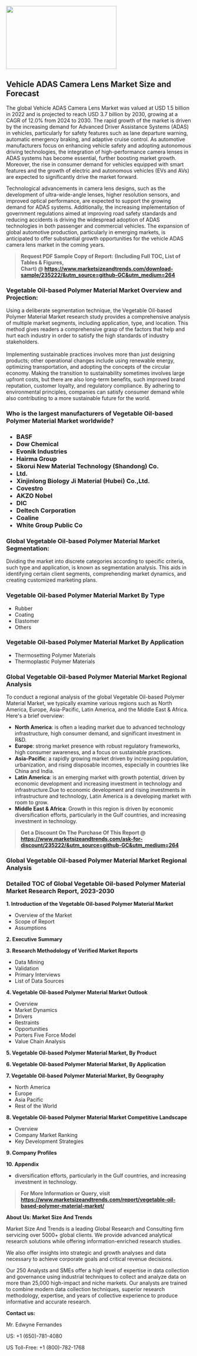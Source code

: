 <p><img class="alignnone size-medium wp-image-20088" src="https://ffe5etoiles.com/wp-content/uploads/2024/12/MST1-300x171.png" alt="" width="300" height="171" /></p><h2>Vehicle ADAS Camera Lens Market Size and Forecast</h2><p>The global Vehicle ADAS Camera Lens Market was valued at USD 1.5 billion in 2022 and is projected to reach USD 3.7 billion by 2030, growing at a CAGR of 12.0% from 2024 to 2030. The rapid growth of the market is driven by the increasing demand for Advanced Driver Assistance Systems (ADAS) in vehicles, particularly for safety features such as lane departure warning, automatic emergency braking, and adaptive cruise control. As automotive manufacturers focus on enhancing vehicle safety and adopting autonomous driving technologies, the integration of high-performance camera lenses in ADAS systems has become essential, further boosting market growth. Moreover, the rise in consumer demand for vehicles equipped with smart features and the growth of electric and autonomous vehicles (EVs and AVs) are expected to significantly drive the market forward.</p><p>Technological advancements in camera lens designs, such as the development of ultra-wide-angle lenses, higher resolution sensors, and improved optical performance, are expected to support the growing demand for ADAS systems. Additionally, the increasing implementation of government regulations aimed at improving road safety standards and reducing accidents is driving the widespread adoption of ADAS technologies in both passenger and commercial vehicles. The expansion of global automotive production, particularly in emerging markets, is anticipated to offer substantial growth opportunities for the vehicle ADAS camera lens market in the coming years.</p></p><blockquote id="" class=""><strong>Request PDF Sample Copy of Report: (Including Full TOC, List of Tables &amp; Figures, Chart)&nbsp;@&nbsp;<strong><a href="https://www.marketsizeandtrends.com/download-sample/235222/&utm_source=github-GC&utm_medium=264" target="_blank">https://www.marketsizeandtrends.com/download-sample/235222/&utm_source=github-GC&utm_medium=264</a></strong></strong></blockquote><h3 id="" class="">Vegetable Oil-based Polymer Material Market&nbsp;Overview and Projection:</h3><p id="" class="">Using a deliberate segmentation technique, the Vegetable Oil-based Polymer Material Market research study provides a comprehensive analysis of multiple market segments, including application, type, and location. This method gives readers a comprehensive grasp of the factors that help and hurt each industry in order to satisfy the high standards of industry stakeholders. <br /> <br />Implementing sustainable practices involves more than just designing products; other operational changes include using renewable energy, optimizing transportation, and adopting the concepts of the circular economy. Making the transition to sustainability sometimes involves large upfront costs, but there are also long-term benefits, such improved brand reputation, customer loyalty, and regulatory compliance. By adhering to environmental principles, companies can satisfy consumer demand while also contributing to a more sustainable future for the world.</p><h3 id="" class="">Who is the largest manufacturers of&nbsp;Vegetable Oil-based Polymer Material Market worldwide?</h3><h3 class=""><p><ul><li>BASF </li><li> Dow Chemical </li><li> Evonik Industries </li><li> Hairma Group </li><li> Skorui New Material Technology (Shandong) Co. </li><li> Ltd. </li><li> Xinjinlong Biology Ji Material (Hubei) Co.,Ltd. </li><li> Covestro </li><li> AKZO Nobel </li><li> DIC </li><li> Deltech Corporation </li><li> Coaline </li><li> White Group Public Co</li></ul></p></h3><h3 id="" class="">Global&nbsp;Vegetable Oil-based Polymer Material Market Segmentation:</h3><p id="" class="">Dividing the market into discrete categories according to specific criteria, such type and application, is known as segmentation analysis. This aids in identifying certain client segments, comprehending market dynamics, and creating customized marketing plans.</p><h3 id="" class="">Vegetable Oil-based Polymer Material Market&nbsp;By Type</h3><p><p><ul><li>Rubber</li><li> Coating</li><li> Elastomer</li><li> Others</p></li></ul></p></p><h3 id="" class="">Vegetable Oil-based Polymer Material Market&nbsp;By Application</h3><p class=""><p><ul><li>Thermosetting Polymer Materials</li><li> Thermoplastic Polymer Materials</li></ul></p></p><h3 id="" class="">Global Vegetable Oil-based Polymer Material Market Regional Analysis</h3><p id="" class="">To conduct a regional analysis of the global Vegetable Oil-based Polymer Material Market, we typically examine various regions such as North America, Europe, Asia-Pacific, Latin America, and the Middle East &amp; Africa. Here's a brief overview:</p><ul><li><strong>North America</strong>: is often a leading market due to advanced technology infrastructure, high consumer demand, and significant investment in R&amp;D.</li><li><strong>Europe</strong>: strong market presence with robust regulatory frameworks, high consumer awareness, and a focus on sustainable practices.</li><li><strong>Asia-Pacific</strong>: a rapidly growing market driven by increasing population, urbanization, and rising disposable incomes, especially in countries like China and India.</li><li><strong>Latin America</strong>: is an emerging market with growth potential, driven by economic development and increasing investment in technology and infrastructure.Due to economic development and rising investments in infrastructure and technology, Latin America is a developing market with room to grow.</li><li><strong>Middle East &amp; Africa</strong>: Growth in this region is driven by economic diversification efforts, particularly in the Gulf countries, and increasing investment in technology.</li></ul><blockquote id="" class=""><strong>Get a Discount On The Purchase Of This Report @ <strong><a href="https://www.marketsizeandtrends.com/ask-for-discount/235222/&utm_source=github-GC&utm_medium=264" target="_blank">https://www.marketsizeandtrends.com/ask-for-discount/235222/&utm_source=github-GC&utm_medium=264</a></strong></strong></blockquote><h3 id="" class="">Global Vegetable Oil-based Polymer Material Market Regional Analysis</h3><h3 id="" class="">Detailed TOC of Global Vegetable Oil-based Polymer Material Market Research Report, 2023-2030</h3><p id="" class=""><strong>1. Introduction of the Vegetable Oil-based Polymer Material Market</strong></p><ul><li>Overview of the Market</li><li>Scope of Report</li><li>Assumptions</li></ul><p id="" class=""><strong>2. Executive Summary</strong></p><p id="" class=""><strong>3. Research Methodology of Verified Market Reports</strong></p><ul><li>Data Mining</li><li>Validation</li><li>Primary Interviews</li><li>List of Data Sources</li></ul><p id="" class=""><strong>4. Vegetable Oil-based Polymer Material Market Outlook</strong></p><ul><li>Overview</li><li>Market Dynamics</li><li>Drivers</li><li>Restraints</li><li>Opportunities</li><li>Porters Five Force Model</li><li>Value Chain Analysis</li></ul><p id="" class=""><strong>5. Vegetable Oil-based Polymer Material Market, By Product</strong></p><p id="" class=""><strong>6. Vegetable Oil-based Polymer Material Market, By Application</strong></p><p id="" class=""><strong>7. Vegetable Oil-based Polymer Material Market, By Geography</strong></p><ul><li>North America</li><li>Europe</li><li>Asia Pacific</li><li>Rest of the World</li></ul><p id="" class=""><strong>8. Vegetable Oil-based Polymer Material Market Competitive Landscape</strong></p><ul><li>Overview</li><li>Company Market Ranking</li><li>Key Development Strategies</li></ul><p id="" class=""><strong>9. Company Profiles</strong></p><p id="" class=""><strong>10. Appendix</strong></p><ul><li>diversification efforts, particularly in the Gulf countries, and increasing investment in technology.</li></ul><blockquote id="" class=""><strong>For More Information or Query, visit <strong><strong><a href="https://www.marketsizeandtrends.com/report/vegetable-oil-based-polymer-material-market/" target="_blank">https://www.marketsizeandtrends.com/report/vegetable-oil-based-polymer-material-market/</a></strong></strong></strong></blockquote><p id="" class=""><strong>About Us: Market Size And Trends</strong></p><p id="" class="">Market Size And Trends is a leading Global Research and Consulting firm servicing over 5000+ global clients. We provide advanced analytical research solutions while offering information-enriched research studies.</p><p id="" class="">We also offer insights into strategic and growth analyses and data necessary to achieve corporate goals and critical revenue decisions.</p><p id="" class="">Our 250 Analysts and SMEs offer a high level of expertise in data collection and governance using industrial techniques to collect and analyze data on more than 25,000 high-impact and niche markets. Our analysts are trained to combine modern data collection techniques, superior research methodology, expertise, and years of collective experience to produce informative and accurate research.</p><p id="" class=""><strong>Contact us:</strong></p><p id="" class="">Mr. Edwyne Fernandes</p><p id="" class="">US: +1 (650)-781-4080</p><p id="" class="">US Toll-Free: +1 (800)-782-1768</p>

